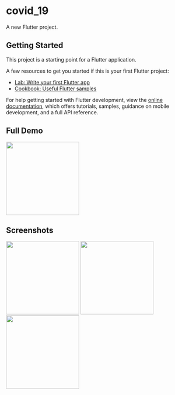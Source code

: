 # covid_19

A new Flutter project.

## Getting Started

This project is a starting point for a Flutter application.

A few resources to get you started if this is your first Flutter project:

- [Lab: Write your first Flutter app](https://docs.flutter.dev/get-started/codelab)
- [Cookbook: Useful Flutter samples](https://docs.flutter.dev/cookbook)

For help getting started with Flutter development, view the
[online documentation](https://docs.flutter.dev/), which offers tutorials,
samples, guidance on mobile development, and a full API reference.


## Full Demo

<img src = "https://user-images.githubusercontent.com/123535768/222118248-550d5252-374a-41ba-835b-7e0f7f772c13.gif" width = "200px">



## Screenshots

<img src = "https://user-images.githubusercontent.com/123535768/222129664-b4be69f2-6f10-4542-89c0-f91593ec9aef.png" width = "200px"> <img src = "https://user-images.githubusercontent.com/123535768/222129913-7ae5bd54-f9f6-42ef-a25f-b7699ac25733.png" width = "200px"> <img src = "https://user-images.githubusercontent.com/123535768/222130066-6017d6b3-4c15-47af-b45b-3a64ce545d61.png" width = "200px"> 

